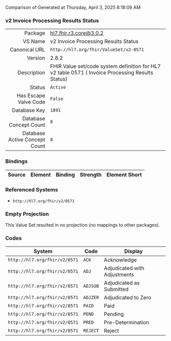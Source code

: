Comparison of 
Generated at Thursday, April 3, 2025 8:18:09 AM

### v2 Invoice Processing Results Status

|      |     |
| ---: | --- |
| Package | hl7.fhir.r3.core@3.0.2 |
| VS Name | v2 Invoice Processing Results Status |
| Canonical URL | `http://hl7.org/fhir/ValueSet/v2-0571` |
| Version | 2.8.2 |
| Description | FHIR Value set/code system definition for HL7 v2 table 0571 ( Invoice Processing Results Status) |
| Status | `Active` |
| Has Escape Valve Code | `False` |
| Database Key | `1891` |
| Database Concept Count | `8` |
| Database Active Concept Count | `8` |
### Bindings

| Source | Element | Binding | Strength | Element Short |
| ------ | ------- | ------- | -------- | ------------- |

### Referenced Systems

* `http://hl7.org/fhir/v2/0571`
### Empty Projection

This Value Set resulted in no projection (no mappings to other packages).

### Codes

| System | Code | Display |
| ------ | ---- | ------- |
| `http://hl7.org/fhir/v2/0571` | `ACK` | Acknowledge |
| `http://hl7.org/fhir/v2/0571` | `ADJ` | Adjudicated with Adjustments |
| `http://hl7.org/fhir/v2/0571` | `ADJSUB` | Adjudicated as Submitted |
| `http://hl7.org/fhir/v2/0571` | `ADJZER` | Adjudicated to Zero |
| `http://hl7.org/fhir/v2/0571` | `PAID` | Paid |
| `http://hl7.org/fhir/v2/0571` | `PEND` | Pending |
| `http://hl7.org/fhir/v2/0571` | `PRED` | Pre-Determination |
| `http://hl7.org/fhir/v2/0571` | `REJECT` | Reject |
